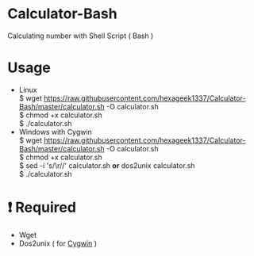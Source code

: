 # Calculator-Bash
Calculating number with Shell Script ( Bash )
# Usage
- Linux<br>
$ wget https://raw.githubusercontent.com/hexageek1337/Calculator-Bash/master/calculator.sh -O calculator.sh<br>
$ chmod +x calculator.sh<br>
$ ./calculator.sh
- Windows with Cygwin<br>
$ wget https://raw.githubusercontent.com/hexageek1337/Calculator-Bash/master/calculator.sh -O calculator.sh<br>
$ chmod +x calculator.sh<br>
$ sed -i 's/\r//' calculator.sh **or** dos2unix calculator.sh<br>
$ ./calculator.sh
# :heavy_exclamation_mark: Required
- Wget
- Dos2unix ( for [Cygwin](https://cygwin.com/install.html) )
